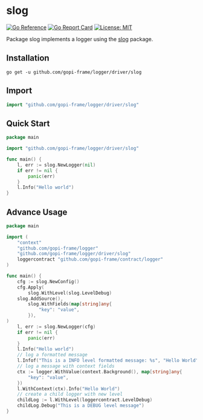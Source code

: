 # slog
[![Go Reference](https://pkg.go.dev/badge/github.com/gopi-frame/logger/driver/slog.svg)](https://pkg.go.dev/github.com/gopi-frame/logger/driver/slog)
[![Go Report Card](https://goreportcard.com/badge/github.com/gopi-frame/logger/driver/slog)](https://goreportcard.com/report/github.com/gopi-frame/logger/driver/slog)
[![License: MIT](https://img.shields.io/badge/License-MIT-green.svg)](https://opensource.org/licenses/MIT)

Package slog implements a logger using the [slog](https://pkg.go.dev/log/slog) package.

## Installation

```shell
go get -u github.com/gopi-frame/logger/driver/slog
```

## Import

```go
import "github.com/gopi-frame/logger/driver/slog"
```

## Quick Start

```go
package main

import "github.com/gopi-frame/logger/driver/slog"

func main() {
    l, err := slog.NewLogger(nil)
    if err != nil {
        panic(err)
    }
    l.Info("Hello world")
}
```

## Advance Usage

```go
package main

import (
    "context"
    "github.com/gopi-frame/logger"
    "github.com/gopi-frame/logger/driver/slog"
    loggercontract "github.com/gopi-frame/contract/logger"
)

func main() {
    cfg := slog.NewConfig()
    cfg.Apply(
        slog.WithLevel(slog.LevelDebug)
    slog.AddSource(),
        slog.WithFields(map[string]any{
            "key": "value",
        }),
)
    l, err := slog.NewLogger(cfg)
    if err != nil {
        panic(err)
    }
    l.Info("Hello world")
    // log a formatted message
    l.Infof("This is a INFO level formatted message: %s", "Hello World")
    // log a message with context fields
    ctx := logger.WithValue(context.Background(), map[string]any{
        "key": "value",
    })
    l.WithContext(ctx).Info("Hello World")
    // create a child logger with new level
    childLog := l.WithLevel(loggercontract.LevelDebug)
    childLog.Debug("This is a DEBUG level message")
}
```

